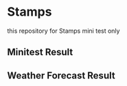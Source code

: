 # Stamps

this repository for Stamps mini test only

## Minitest Result
[](./minitest_result.png)

## Weather Forecast Result 
[](./weather_api_result.png)
